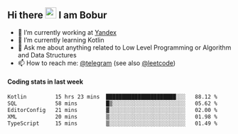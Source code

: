 ## Hi there <img src="https://media.giphy.com/media/hvRJCLFzcasrR4ia7z/giphy.gif" width="25px" height="25px"> I am Bobur

- 💼 I’m currently working at [Yandex](https://yandex.ru/)
- 🌱 I’m currently learning Kotlin
- 💬 Ask me about anything related to Low Level Programming or Algorithm and Data Structures
- 📫 How to reach me: [@telegram](https://t.me/octoant) (see also [@leetcode](https://leetcode.com/octoant/))    

#### Coding stats in last week

<!--START_SECTION:waka-->

```txt
Kotlin         15 hrs 23 mins  ██████████████████████░░░   88.12 %
SQL            58 mins         █▒░░░░░░░░░░░░░░░░░░░░░░░   05.62 %
EditorConfig   21 mins         ▓░░░░░░░░░░░░░░░░░░░░░░░░   02.00 %
XML            20 mins         ▒░░░░░░░░░░░░░░░░░░░░░░░░   01.98 %
TypeScript     15 mins         ▒░░░░░░░░░░░░░░░░░░░░░░░░   01.49 %
```

<!--END_SECTION:waka-->
